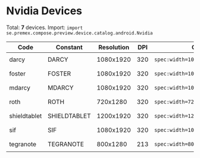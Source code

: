 # Nvidia Devices

Total: **7** devices. Import: `import se.premex.compose.preview.device.catalog.android.Nvidia`

| Code | Constant | Resolution | DPI | Compose Spec | Preview Usage |
|------|----------|------------|-----|-------------|---------------|
| darcy | DARCY | 1080x1920 | 320 | `spec:width=1080px,height=1920px,dpi=320` | `@Preview(device = Nvidia.DARCY)` |
| foster | FOSTER | 1080x1920 | 320 | `spec:width=1080px,height=1920px,dpi=320` | `@Preview(device = Nvidia.FOSTER)` |
| mdarcy | MDARCY | 1080x1920 | 320 | `spec:width=1080px,height=1920px,dpi=320` | `@Preview(device = Nvidia.MDARCY)` |
| roth | ROTH | 720x1280 | 320 | `spec:width=720px,height=1280px,dpi=320` | `@Preview(device = Nvidia.ROTH)` |
| shieldtablet | SHIELDTABLET | 1200x1920 | 320 | `spec:width=1200px,height=1920px,dpi=320` | `@Preview(device = Nvidia.SHIELDTABLET)` |
| sif | SIF | 1080x1920 | 320 | `spec:width=1080px,height=1920px,dpi=320` | `@Preview(device = Nvidia.SIF)` |
| tegranote | TEGRANOTE | 800x1280 | 213 | `spec:width=800px,height=1280px,dpi=213` | `@Preview(device = Nvidia.TEGRANOTE)` |

<!-- Generated automatically. Do not edit manually. -->
